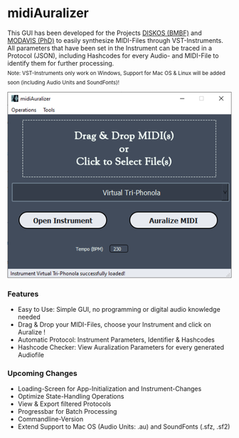 # midiAuralizer
 This GUI has been developed for the Projects [DISKOS (BMBF)](https://organology.uni-leipzig.de/) and [MODAVIS (PhD)](https://modavis.org/) to easily synthesize MIDI-Files through VST-Instruments.
 All parameters that have been set in the Instrument can be traced in a Protocol (JSON), including Hashcodes for every Audio- and MIDI-File to identify them for further processing. <br />
 <sub>Note: VST-Instruments only work on Windows, Support for Mac OS & Linux will be added soon (including Audio Units and SoundFonts)!</sub>

<p align="center">
  <img src="https://github.com/modavis-project/midiAuralizer/blob/main/images/midiAuralizer_screenshot0.PNG" alt="Screenshot of midiAuralizer's Main Window"/>
</p>

### Features
 - Easy to Use: Simple GUI, no programming or digital audio knowledge needed
 - Drag & Drop your MIDI-Files, choose your Instrument and click on Auralize !
 - Automatic Protocol: Instrument Parameters, Identifier & Hashcodes
 - Hashcode Checker: View Auralization Parameters for every generated Audiofile

### Upcoming Changes
 - Loading-Screen for App-Initialization and Instrument-Changes
 - Optimize State-Handling Operations
 - View & Export filtered Protocols
 - Progressbar for Batch Processing
 - Commandline-Version
 - Extend Support to Mac OS (Audio Units: .au) and SoundFonts (.sfz, .sf2)